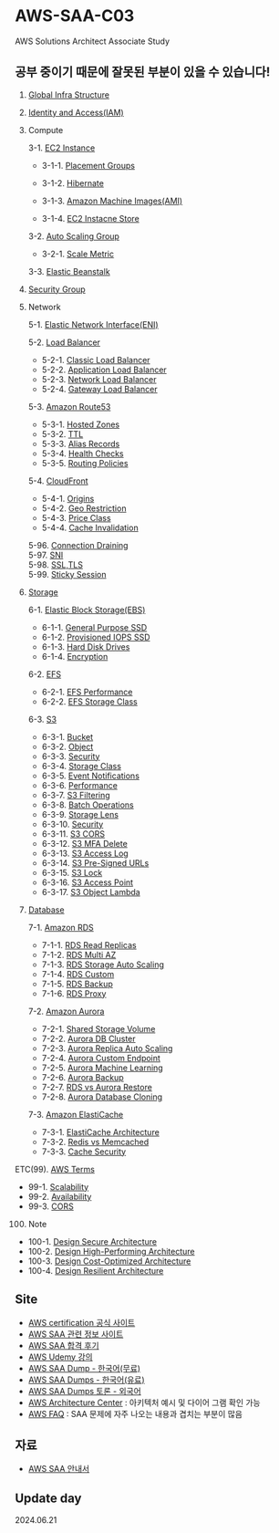 # AWS-SAA-C03
AWS Solutions Architect Associate Study

## **공부 중이기 때문에 잘못된 부분이 있을 수 있습니다!**

1. [Global Infra Structure](https://github.com/LeeWooJung/AWS-SAA-C03/tree/main/1.%20Global%20Infra%20Structure)

2. [Identity and Access(IAM)](https://github.com/LeeWooJung/AWS-SAA-C03/tree/main/2.%20Identity%20and%20Access(IAM))

3. Compute

    3-1. [EC2 Instance](https://github.com/LeeWooJung/AWS-SAA-C03/tree/main/3.%20EC2)

    - 3-1-1. [Placement Groups](https://github.com/LeeWooJung/AWS-SAA-C03/tree/main/3.%20EC2/3-1.%20Placement%20Groups)  

    - 3-1-2. [Hibernate](https://github.com/LeeWooJung/AWS-SAA-C03/tree/main/3.%20EC2/3-2.%20Hibernate)  

    - 3-1-3. [Amazon Machine Images(AMI)](https://github.com/LeeWooJung/AWS-SAA-C03/tree/main/3.%20EC2/3-3.%20AMI)  

    - 3-1-4. [EC2 Instacne Store](https://github.com/LeeWooJung/AWS-SAA-C03/tree/main/3.%20EC2/3-4.%20EC2%20Instacne%20Store)  

    3-2. [Auto Scaling Group](https://github.com/LeeWooJung/AWS-SAA-C03/tree/main/3.%20Compute/3-2.%20Auto%20Scaling%20Group)

    - 3-2-1. [Scale Metric](https://github.com/LeeWooJung/AWS-SAA-C03/tree/main/3.%20Compute/3-2.%20Auto%20Scaling%20Group/3-2-1.%20Scale%20Metric)

    3-3. [Elastic Beanstalk](https://github.com/LeeWooJung/AWS-SAA-C03/tree/main/3.%20Compute/3-3.%20Elastic%20Beanstalk)

4. [Security Group](https://github.com/LeeWooJung/AWS-SAA-C03/tree/main/4.%20Security%20Group)

5. Network  

    5-1. [Elastic Network Interface(ENI)](https://github.com/LeeWooJung/AWS-SAA-C03/tree/main/5.%20Network/5-1.%20ENI)  

    5-2. [Load Balancer](https://github.com/LeeWooJung/AWS-SAA-C03/tree/main/5.%20Network/5-2.%20Load%20Balancer)  
    - 5-2-1. [Classic Load Balancer](https://github.com/LeeWooJung/AWS-SAA-C03/tree/main/5.%20Network/5-2.%20Load%20Balancer/5-2-1.%20Classic%20Load%20Balancer(deprecated))  
    - 5-2-2. [Application Load Balancer](https://github.com/LeeWooJung/AWS-SAA-C03/tree/main/5.%20Network/5-2.%20Load%20Balancer/5-2-2.%20Application%20Load%20Balancer)  
    - 5-2-3. [Network Load Balancer](https://github.com/LeeWooJung/AWS-SAA-C03/tree/main/5.%20Network/5-2.%20Load%20Balancer/5-2-3.%20Network%20Load%20Balancer)  
    - 5-2-4. [Gateway Load Balancer](https://github.com/LeeWooJung/AWS-SAA-C03/tree/main/5.%20Network/5-2.%20Load%20Balancer/5-2-4.%20Gateway%20Load%20Balancer)

    5-3. [Amazon Route53](https://github.com/LeeWooJung/AWS-SAA-C03/tree/main/5.%20Network/5-3.%20Amazon%20Route53)
    - 5-3-1. [Hosted Zones](https://github.com/LeeWooJung/AWS-SAA-C03/tree/main/5.%20Network/5-3.%20Amazon%20Route53/5-3-1.%20Hosted%20Zones)
    - 5-3-2. [TTL](https://github.com/LeeWooJung/AWS-SAA-C03/tree/main/5.%20Network/5-3.%20Amazon%20Route53/5-3-2.%20TTL)
    - 5-3-3. [Alias Records](https://github.com/LeeWooJung/AWS-SAA-C03/tree/main/5.%20Network/5-3.%20Amazon%20Route53/5-3-3.%20Alias%20Records)
    - 5-3-4. [Health Checks](https://github.com/LeeWooJung/AWS-SAA-C03/tree/main/5.%20Network/5-3.%20Amazon%20Route53/5-3-4.%20Health%20Checks)
    - 5-3-5. [Routing Policies](https://github.com/LeeWooJung/AWS-SAA-C03/tree/main/5.%20Network/5-3.%20Amazon%20Route53/5-3-5.%20Routing%20Policies)

    5-4. [CloudFront](https://github.com/LeeWooJung/AWS-SAA-C03/tree/main/5.%20Network/5-4.%20CloudFront)
    - 5-4-1. [Origins](https://github.com/LeeWooJung/AWS-SAA-C03/tree/main/5.%20Network/5-4.%20CloudFront/5-4-1.%20Origins)
    - 5-4-2. [Geo Restriction](https://github.com/LeeWooJung/AWS-SAA-C03/tree/main/5.%20Network/5-4.%20CloudFront/5-4-2.%20Geo%20Restriction)
    - 5-4-3. [Price Class](https://github.com/LeeWooJung/AWS-SAA-C03/tree/main/5.%20Network/5-4.%20CloudFront/5-4-3.%20Price%20Class)
    - 5-4-4. [Cache Invalidation](https://github.com/LeeWooJung/AWS-SAA-C03/tree/main/5.%20Network/5-4.%20CloudFront/5-4-4.%20Cache%20Invalidation)

    5-96. [Connection Draining](https://github.com/LeeWooJung/AWS-SAA-C03/tree/main/5.%20Network/5-96.%20Connection%20Draining)  
    5-97. [SNI](https://github.com/LeeWooJung/AWS-SAA-C03/tree/main/5.%20Network/5-97.%20SNI)  
    5-98. [SSL,TLS](https://github.com/LeeWooJung/AWS-SAA-C03/tree/main/5.%20Network/5-98.%20SSL%2CTLS)  
    5-99. [Sticky Session](https://github.com/LeeWooJung/AWS-SAA-C03/tree/main/5.%20Network/5-99.%20Sticky%20Session)  

6. [Storage](https://github.com/LeeWooJung/AWS-SAA-C03/tree/main/6.%20Storage)  

    6-1. [Elastic Block Storage(EBS)](https://github.com/LeeWooJung/AWS-SAA-C03/tree/main/6.%20Storage/6-1.%20EBS)  
    - 6-1-1. [General Purpose SSD](https://github.com/LeeWooJung/AWS-SAA-C03/tree/main/6.%20Storage/6-1.%20EBS/6-1-1.%20General%20Purpose%20SSD)  
    - 6-1-2. [Provisioned IOPS SSD](https://github.com/LeeWooJung/AWS-SAA-C03/tree/main/6.%20Storage/6-1.%20EBS/6-1-2.%20Provisioned%20IOPS%20SSD)  
    - 6-1-3. [Hard Disk Drives](https://github.com/LeeWooJung/AWS-SAA-C03/tree/main/6.%20Storage/6-1.%20EBS/6-1-3.%20Hard%20Disk%20Drives)  
    - 6-1-4. [Encryption](https://github.com/LeeWooJung/AWS-SAA-C03/tree/main/6.%20Storage/6-1.%20EBS/6-1-4.%20Encryption)  

    6-2. [EFS](https://github.com/LeeWooJung/AWS-SAA-C03/tree/main/6.%20Storage/6-2.%20EFS)  
    - 6-2-1. [EFS Performance](https://github.com/LeeWooJung/AWS-SAA-C03/tree/main/6.%20Storage/6-2.%20EFS/6-2-1.%20EFS%20Performance)  
    - 6-2-2. [EFS Storage Class](https://github.com/LeeWooJung/AWS-SAA-C03/tree/main/6.%20Storage/6-2.%20EFS/6-2-2.%20EFS%20Storage%20Class)

    6-3. [S3](https://github.com/LeeWooJung/AWS-SAA-C03/tree/main/6.%20Storage/6-3.%20S3)
    - 6-3-1. [Bucket](https://github.com/LeeWooJung/AWS-SAA-C03/tree/main/6.%20Storage/6-3.%20S3/6-3-1.%20Bucket)
    - 6-3-2. [Object](https://github.com/LeeWooJung/AWS-SAA-C03/tree/main/6.%20Storage/6-3.%20S3/6-3-2.%20Object)
    - 6-3-3. [Security](https://github.com/LeeWooJung/AWS-SAA-C03/tree/main/6.%20Storage/6-3.%20S3/6-3-3.%20Security)
    - 6-3-4. [Storage Class](https://github.com/LeeWooJung/AWS-SAA-C03/tree/main/6.%20Storage/6-3.%20S3/6-3-4.%20Storage%20Class)
    - 6-3-5. [Event Notifications](https://github.com/LeeWooJung/AWS-SAA-C03/tree/main/6.%20Storage/6-3.%20S3/6-3-5.%20Event%20Notifications)
    - 6-3-6. [Performance](https://github.com/LeeWooJung/AWS-SAA-C03/tree/main/6.%20Storage/6-3.%20S3/6-3-6.%20Performance)
    - 6-3-7. [S3 Filtering](https://github.com/LeeWooJung/AWS-SAA-C03/tree/main/6.%20Storage/6-3.%20S3/6-3-7.%20S3%20Filtering)
    - 6-3-8. [Batch Operations](https://github.com/LeeWooJung/AWS-SAA-C03/tree/main/6.%20Storage/6-3.%20S3/6-3-8.%20Batch%20Operations)
    - 6-3-9. [Storage Lens](https://github.com/LeeWooJung/AWS-SAA-C03/tree/main/6.%20Storage/6-3.%20S3/6-3-9.%20Storage%20Lens)
    - 6-3-10. [Security](https://github.com/LeeWooJung/AWS-SAA-C03/tree/main/6.%20Storage/6-3.%20S3/6-3-10.%20Security)
    - 6-3-11. [S3 CORS](https://github.com/LeeWooJung/AWS-SAA-C03/tree/main/6.%20Storage/6-3.%20S3/6-3-11.%20S3%20CORS)
    - 6-3-12. [S3 MFA Delete](https://github.com/LeeWooJung/AWS-SAA-C03/tree/main/6.%20Storage/6-3.%20S3/6-3-12.%20S3%20MFA%20Delete)
    - 6-3-13. [S3 Access Log](https://github.com/LeeWooJung/AWS-SAA-C03/tree/main/6.%20Storage/6-3.%20S3/6-3-13.%20S3%20Access%20Log)
    - 6-3-14. [S3 Pre-Signed URLs](https://github.com/LeeWooJung/AWS-SAA-C03/tree/main/6.%20Storage/6-3.%20S3/6-3-14.%20Pre-Signed%20URLs)
    - 6-3-15. [S3 Lock](https://github.com/LeeWooJung/AWS-SAA-C03/tree/main/6.%20Storage/6-3.%20S3/6-3-15.%20Lock)
    - 6-3-16. [S3 Access Point](https://github.com/LeeWooJung/AWS-SAA-C03/tree/main/6.%20Storage/6-3.%20S3/6-3-16.%20Access%20Point)
    - 6-3-17. [S3 Object Lambda](https://github.com/LeeWooJung/AWS-SAA-C03/tree/main/6.%20Storage/6-3.%20S3/6-3-17.%20S3%20Object%20Lambda)

7. [Database](https://github.com/LeeWooJung/AWS-SAA-C03/tree/main/7.%20Database)  

    7-1. [Amazon RDS](https://github.com/LeeWooJung/AWS-SAA-C03/tree/main/7.%20Database/7-1.%20Amazon%20RDS)  
    - 7-1-1. [RDS Read Replicas](https://github.com/LeeWooJung/AWS-SAA-C03/tree/main/7.%20Database/7-1.%20Amazon%20RDS/7-1-1.%20RDS%20Read%20Replicas)  
    - 7-1-2. [RDS Multi AZ](https://github.com/LeeWooJung/AWS-SAA-C03/tree/main/7.%20Database/7-1.%20Amazon%20RDS/7-1-2.%20RDS%20Multi%20AZ)  
    - 7-1-3. [RDS Storage Auto Scaling](https://github.com/LeeWooJung/AWS-SAA-C03/tree/main/7.%20Database/7-1.%20Amazon%20RDS/7-1-3.%20RDS%20Storage%20Auto%20Scaling)
    - 7-1-4. [RDS Custom](https://github.com/LeeWooJung/AWS-SAA-C03/tree/main/7.%20Database/7-1.%20Amazon%20RDS/7-1-4.%20RDS%20Custom)
    - 7-1-5. [RDS Backup](https://github.com/LeeWooJung/AWS-SAA-C03/tree/main/7.%20Database/7-1.%20Amazon%20RDS/7-1-5.%20RDS%20Backup)  
    - 7-1-6. [RDS Proxy](https://github.com/LeeWooJung/AWS-SAA-C03/tree/main/7.%20Database/7-1.%20Amazon%20RDS/7-1-6.%20RDS%20Proxy)

    7-2. [Amazon Aurora](https://github.com/LeeWooJung/AWS-SAA-C03/tree/main/7.%20Database/7-2.%20Amazon%20Aurora)
    - 7-2-1. [Shared Storage Volume](https://github.com/LeeWooJung/AWS-SAA-C03/tree/main/7.%20Database/7-2.%20Amazon%20Aurora/7-2-1.%20Shared%20Storage%20Volume)
    - 7-2-2. [Aurora DB Cluster](https://github.com/LeeWooJung/AWS-SAA-C03/tree/main/7.%20Database/7-2.%20Amazon%20Aurora/7-2-2.%20Aurora%20DB%20Cluster)
    - 7-2-3. [Aurora Replica Auto Scaling](https://github.com/LeeWooJung/AWS-SAA-C03/tree/main/7.%20Database/7-2.%20Amazon%20Aurora/7-2-3.%20Replica%20Auto%20Scaling)
    - 7-2-4. [Aurora Custom Endpoint](https://github.com/LeeWooJung/AWS-SAA-C03/tree/main/7.%20Database/7-2.%20Amazon%20Aurora/7-2-4.%20Custom%20Endpoint)  
    - 7-2-5. [Aurora Machine Learning](https://github.com/LeeWooJung/AWS-SAA-C03/tree/main/7.%20Database/7-2.%20Amazon%20Aurora/7-2-5.%20Aurora%20Machine%20Learning)  
    - 7-2-6. [Aurora Backup](https://github.com/LeeWooJung/AWS-SAA-C03/tree/main/7.%20Database/7-2.%20Amazon%20Aurora/7-2-6.%20Aurora%20Backup)
    - 7-2-7. [RDS vs Aurora Restore](https://github.com/LeeWooJung/AWS-SAA-C03/tree/main/7.%20Database/7-2.%20Amazon%20Aurora/7-2-7.%20RDS%20vs%20Aurora%20Restore)  
    - 7-2-8. [Aurora Database Cloning](https://github.com/LeeWooJung/AWS-SAA-C03/tree/main/7.%20Database/7-2.%20Amazon%20Aurora/7-2-8.%20Aurora%20Database%20Cloning)

    7-3. [Amazon ElastiCache](https://github.com/LeeWooJung/AWS-SAA-C03/tree/main/7.%20Database/7-3.%20Amazon%20ElastiCache)  
    - 7-3-1. [ElastiCache Architecture](https://github.com/LeeWooJung/AWS-SAA-C03/tree/main/7.%20Database/7-3.%20Amazon%20ElastiCache/7-3-1.%20ElastiCache%20Architecture)  
    - 7-3-2. [Redis vs Memcached](https://github.com/LeeWooJung/AWS-SAA-C03/tree/main/7.%20Database/7-3.%20Amazon%20ElastiCache/7-3-2.%20Redis%20vs%20Memcached)  
    - 7-3-3. [Cache Security](https://github.com/LeeWooJung/AWS-SAA-C03/tree/main/7.%20Database/7-3.%20Amazon%20ElastiCache/7-3-3.%20Cache%20Security)

ETC(99). [AWS Terms](https://github.com/LeeWooJung/AWS-SAA-C03/tree/main/99.%20AWS%20Terms)  
- 99-1. [Scalability](https://github.com/LeeWooJung/AWS-SAA-C03/tree/main/99.%20AWS%20Terms/99-1.%20Scalability)  
- 99-2. [Availability](https://github.com/LeeWooJung/AWS-SAA-C03/tree/main/99.%20AWS%20Terms/99-2.%20Availability)
- 99-3. [CORS](https://github.com/LeeWooJung/AWS-SAA-C03/tree/main/99.%20AWS%20Terms/99-3.%20CORS)

100. Note
- 100-1. [Design Secure Architecture](https://github.com/LeeWooJung/AWS-SAA-C03/tree/main/100.%20Note/100-1.%20Design%20Secure%20Architecture)
- 100-2. [Design High-Performing Architecture](https://github.com/LeeWooJung/AWS-SAA-C03/tree/main/100.%20Note/100-2.%20Design%20High-Performing%20Architecture)
- 100-3. [Design Cost-Optimized Architecture](https://github.com/LeeWooJung/AWS-SAA-C03/tree/main/100.%20Note/100-3.%20Design%20Cost-Optimized%20Architecture)
- 100-4. [Design Resilient Architecture](https://github.com/LeeWooJung/AWS-SAA-C03/tree/main/100.%20Note/100-4.%20Design%20Resilient%20Architecture)

## Site

* [AWS certification 공식 사이트](https://aws.amazon.com/ko/certification/certified-solutions-architect-associate/)
* [AWS SAA 관련 정보 사이트](https://rainbound.tistory.com/entry/AWS-SAA-%EC%9E%90%EA%B2%A9%EC%A6%9D-%EC%B7%A8%EB%93%9D-%ED%9B%84%EA%B8%B0)
* [AWS SAA 합격 후기](https://velog.io/@hoonki/AWS-Solution-Architect-AssociateSAA-03-%EC%9E%90%EA%B2%A9%EC%A6%9D-%EC%A4%80%EB%B9%84%EA%B3%BC%EC%A0%95-%EB%B0%8F-%ED%9B%84%EA%B8%B0)
* [AWS Udemy 강의](https://www.udemy.com/course/best-aws-certified-solutions-architect-associate/?signupsuccess=1&start=15&couponCode=ST6MT42324)
* [AWS SAA Dump - 한국어(무료)](https://blog.naver.com/PostView.naver?blogId=gam_jaong&logNo=222909260062&parentCategoryNo=&categoryNo=18&viewDate=&isShowPopularPosts=false&from=postList)
* [AWS SAA Dumps - 한국어(유료)](https://www.koreadumps.com/SAA-C03-KR_exam-braindumps.html#)
* [AWS SAA Dumps 토론 - 외국어](https://www.examtopics.com/exams/amazon/aws-certified-solutions-architect-associate-saa-c03/)
* [AWS Architecture Center](https://aws.amazon.com/architecture/) : 아키텍처 예시 및 다이어 그램 확인 가능
* [AWS FAQ](https://aws.amazon.com/vpc/faqs/) : SAA 문제에 자주 나오는 내용과 겹치는 부분이 많음

## 자료
* [AWS SAA 안내서](https://d1.awsstatic.com/ko_KR/training-and-certification/docs-sa-assoc/AWS-Certified-Solutions-Architect-Associate_Exam-Guide.pdf)

## Update day
2024.06.21